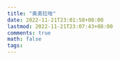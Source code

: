 ```yaml
---
title: "奥美拉唑"
date: 2022-11-21T23:01:58+08:00
lastmod: 2022-11-21T23:07:43+08:00
comments: true
math: false
tags:
---
```


